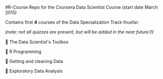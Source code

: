 #R-Course
Repo for the Coursera Data Scientist Course (start date March 2015)

Contains first **4** courses of the Data Specialization Track thusfar:

*(note: not all quizzes are present, but will be added in the near future:alarm_clock:)* 

:radio_button: The Data Scientist's Toolbox

:radio_button: R Programming

:radio_button: Getting and cleaning Data

:radio_button: Exploratory Data Analysis
